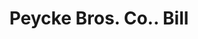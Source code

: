 ---
doi: 10.7916/D86T1ZR0
date_other: '1890'
date_other_textual: 1890-1899
form: printed ephemera
genre:
- Invoices
name:
- Peycke Bros. Co.
object_in_context_url: https://biggert.cul.columbia.edu/items/view/ave_biggert_00764
subject_hierarchical_geographic:
- Omaha, Nebraska, United States
subject_name:
- Peycke Bros. Co.
title: Peycke Bros. Co.. Bill
sort_title: Peycke Bros. Co.. Bill
call_number: ave_biggert_00764
coordinates:
- 41.25,-96.0
pid: ave_biggert_00764
identifiers: ave_biggert_00764
thumbnail: https://derivativo-2.library.columbia.edu/iiif/2/ldpd:345315/full/!256,256/0/native.jpg
permalink: /biggert/ave_biggert_00764/
layout: iiif-image-page
---